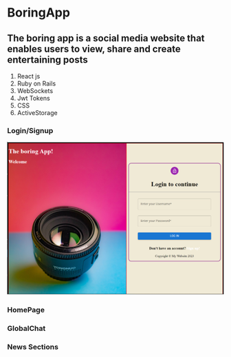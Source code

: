 # BoringApp
## The boring app is a social media website that enables users to view, share and create entertaining posts

1. React js
2. Ruby on Rails
3. WebSockets
4. Jwt Tokens
5. CSS
6. ActiveStorage

<h3>Login/Signup</h3>
<img src="/readmeIMGS/login.png" />
<h3>HomePage</h3>

<h3>GlobalChat</h3>

<h3>News Sections</h3>
